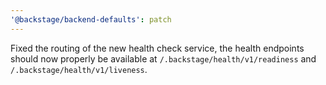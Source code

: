 ```yaml
---
'@backstage/backend-defaults': patch
---
```


Fixed the routing of the new health check service, the health endpoints should now properly be available at `/.backstage/health/v1/readiness` and `/.backstage/health/v1/liveness`.

